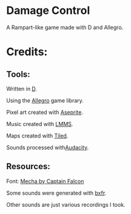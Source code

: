 Damage Control
===

A Rampart-like game made with D and Allegro.

# Credits:
## Tools:
Written in [D](http://dlang.org).

Using the [Allegro](https://allegro.cc/) game library.

Pixel art created with [Aseprite](http://aseprite.org).

Music created with [LMMS](https://lmms.io).

Maps created with [Tiled](http://mapeditor.org).

Sounds processed with[Audacity](http://www.audacityteam.org/).

## Resources:
Font: [Mecha by Captain Falcon](www.fontspace.com/captain-falcon/mecha)

Some sounds were generated with [bxfr](http://www.bfxr.net/).

Other sounds are just various recordings I took.
